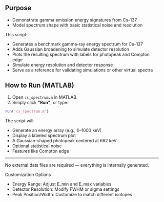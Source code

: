 ## Purpose

- Demonstrate gamma emission energy signatures from Cs-137
- Model spectrum shape with basic statistical noise and resolution

This script:
- Generates a benchmark gamma-ray energy spectrum for Cs-137 
- Adds Gaussian broadening to simulate detector resolution
- Plots the resulting spectrum with labels for photopeak and Compton edge
- Simulate energy resolution and detector response
- Serve as a reference for validating simulations or other virtual spectra


## How to Run (MATLAB)

1. Open `cs_spectrum.m` in MATLAB.
2. Simply click **"Run"**, or type:
```matlab
run('cs_spectrum.m')
```

The script will:
- Generate an energy array (e.g., 0–1000 keV)
- Display a labeled spectrum plot
- A Gaussian-shaped photopeak centered at 662 keV
- Optional statistical noise
- Features like Compton edge

---

No external data files are required — everything is internally generated.

Customization Options
- Energy Range: Adjust E_min and E_max variables
- Detector Resolution: Modify FWHM or sigma settings
- Peak Position/Width: Customize to match different isotopes
